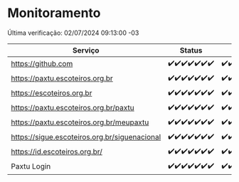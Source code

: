 # Monitoramento

Última verificação: 02/07/2024 09:13:00 -03

|Serviço|Status|Últimas 24h|
|---|---|---|
|https://github.com|<span title="2024-06-25: OK=24">✔️</span><span title="2024-06-26: OK=24">✔️</span><span title="2024-06-27: OK=24">✔️</span><span title="2024-06-28: OK=24">✔️</span><span title="2024-06-29: OK=24">✔️</span><span title="2024-06-30: OK=24">✔️</span><span title="2024-07-01: OK=11">✔️</span>|<span title="01/07/2024 09:13:00 -03 : 200">✔️</span><span title="01/07/2024 10:11:00 -03 : 200">✔️</span><span title="01/07/2024 11:06:00 -03 : 200">✔️</span><span title="01/07/2024 12:07:00 -03 : 200">✔️</span><span title="01/07/2024 13:08:00 -03 : 200">✔️</span><span title="01/07/2024 14:06:00 -03 : 200">✔️</span><span title="01/07/2024 15:09:00 -03 : 200">✔️</span><span title="01/07/2024 16:05:00 -03 : 200">✔️</span><span title="01/07/2024 17:07:00 -03 : 200">✔️</span><span title="01/07/2024 18:06:00 -03 : 200">✔️</span><span title="01/07/2024 19:06:00 -03 : 200">✔️</span><span title="01/07/2024 20:07:00 -03 : 200">✔️</span><span title="01/07/2024 21:33:00 -03 : 200">✔️</span><span title="01/07/2024 22:55:00 -03 : 200">✔️</span><span title="01/07/2024 23:26:00 -03 : 200">✔️</span><span title="02/07/2024 00:08:00 -03 : 200">✔️</span><span title="02/07/2024 01:09:00 -03 : 200">✔️</span><span title="02/07/2024 02:08:00 -03 : 200">✔️</span><span title="02/07/2024 03:11:00 -03 : 200">✔️</span><span title="02/07/2024 04:08:00 -03 : 200">✔️</span><span title="02/07/2024 05:09:00 -03 : 200">✔️</span><span title="02/07/2024 06:07:00 -03 : 200">✔️</span><span title="02/07/2024 07:07:00 -03 : 200">✔️</span><span title="02/07/2024 08:06:00 -03 : 200">✔️</span><span title="02/07/2024 09:13:00 -03 : 200">✔️</span>|
|https://paxtu.escoteiros.org.br|<span title="2024-06-25: OK=24">✔️</span><span title="2024-06-26: OK=24">✔️</span><span title="2024-06-27: OK=24">✔️</span><span title="2024-06-28: OK=24">✔️</span><span title="2024-06-29: OK=24">✔️</span><span title="2024-06-30: OK=24">✔️</span><span title="2024-07-01: OK=11">✔️</span>|<span title="01/07/2024 09:13:00 -03 : 200">✔️</span><span title="01/07/2024 10:11:00 -03 : 200">✔️</span><span title="01/07/2024 11:06:00 -03 : 200">✔️</span><span title="01/07/2024 12:07:00 -03 : 200">✔️</span><span title="01/07/2024 13:08:00 -03 : 200">✔️</span><span title="01/07/2024 14:06:00 -03 : 200">✔️</span><span title="01/07/2024 15:09:00 -03 : 200">✔️</span><span title="01/07/2024 16:05:00 -03 : 200">✔️</span><span title="01/07/2024 17:07:00 -03 : 200">✔️</span><span title="01/07/2024 18:06:00 -03 : 200">✔️</span><span title="01/07/2024 19:06:00 -03 : 200">✔️</span><span title="01/07/2024 20:07:00 -03 : 200">✔️</span><span title="01/07/2024 21:33:00 -03 : 200">✔️</span><span title="01/07/2024 22:55:00 -03 : 200">✔️</span><span title="01/07/2024 23:26:00 -03 : 200">✔️</span><span title="02/07/2024 00:08:00 -03 : 200">✔️</span><span title="02/07/2024 01:09:00 -03 : 200">✔️</span><span title="02/07/2024 02:08:00 -03 : 200">✔️</span><span title="02/07/2024 03:11:00 -03 : 200">✔️</span><span title="02/07/2024 04:08:00 -03 : 200">✔️</span><span title="02/07/2024 05:09:00 -03 : 200">✔️</span><span title="02/07/2024 06:07:00 -03 : 200">✔️</span><span title="02/07/2024 07:07:00 -03 : 200">✔️</span><span title="02/07/2024 08:06:00 -03 : 200">✔️</span><span title="02/07/2024 09:13:00 -03 : 200">✔️</span>|
|https://escoteiros.org.br|<span title="2024-06-25: OK=24">✔️</span><span title="2024-06-26: OK=24">✔️</span><span title="2024-06-27: OK=24">✔️</span><span title="2024-06-28: OK=24">✔️</span><span title="2024-06-29: OK=24">✔️</span><span title="2024-06-30: OK=24">✔️</span><span title="2024-07-01: OK=11">✔️</span>|<span title="01/07/2024 09:13:00 -03 : 200">✔️</span><span title="01/07/2024 10:11:00 -03 : 200">✔️</span><span title="01/07/2024 11:06:00 -03 : 200">✔️</span><span title="01/07/2024 12:07:00 -03 : 200">✔️</span><span title="01/07/2024 13:08:00 -03 : 200">✔️</span><span title="01/07/2024 14:06:00 -03 : 200">✔️</span><span title="01/07/2024 15:09:00 -03 : 200">✔️</span><span title="01/07/2024 16:05:00 -03 : 200">✔️</span><span title="01/07/2024 17:07:00 -03 : 200">✔️</span><span title="01/07/2024 18:06:00 -03 : 200">✔️</span><span title="01/07/2024 19:06:00 -03 : 200">✔️</span><span title="01/07/2024 20:07:00 -03 : 200">✔️</span><span title="01/07/2024 21:33:00 -03 : 200">✔️</span><span title="01/07/2024 22:55:00 -03 : 200">✔️</span><span title="01/07/2024 23:26:00 -03 : 200">✔️</span><span title="02/07/2024 00:08:00 -03 : 200">✔️</span><span title="02/07/2024 01:09:00 -03 : 200">✔️</span><span title="02/07/2024 02:08:00 -03 : 200">✔️</span><span title="02/07/2024 03:11:00 -03 : 200">✔️</span><span title="02/07/2024 04:08:00 -03 : 200">✔️</span><span title="02/07/2024 05:09:00 -03 : 200">✔️</span><span title="02/07/2024 06:07:00 -03 : 200">✔️</span><span title="02/07/2024 07:07:00 -03 : 200">✔️</span><span title="02/07/2024 08:06:00 -03 : 200">✔️</span><span title="02/07/2024 09:13:00 -03 : 200">✔️</span>|
|https://paxtu.escoteiros.org.br/paxtu|<span title="2024-06-25: OK=24">✔️</span><span title="2024-06-26: OK=24">✔️</span><span title="2024-06-27: OK=24">✔️</span><span title="2024-06-28: OK=24">✔️</span><span title="2024-06-29: OK=24">✔️</span><span title="2024-06-30: OK=24">✔️</span><span title="2024-07-01: OK=11">✔️</span>|<span title="01/07/2024 09:14:00 -03 : 200">✔️</span><span title="01/07/2024 10:11:00 -03 : 200">✔️</span><span title="01/07/2024 11:07:00 -03 : 200">✔️</span><span title="01/07/2024 12:07:00 -03 : 200">✔️</span><span title="01/07/2024 13:08:00 -03 : 200">✔️</span><span title="01/07/2024 14:06:00 -03 : 200">✔️</span><span title="01/07/2024 15:09:00 -03 : 200">✔️</span><span title="01/07/2024 16:05:00 -03 : 200">✔️</span><span title="01/07/2024 17:07:00 -03 : 200">✔️</span><span title="01/07/2024 18:06:00 -03 : 200">✔️</span><span title="01/07/2024 19:06:00 -03 : 200">✔️</span><span title="01/07/2024 20:07:00 -03 : 200">✔️</span><span title="01/07/2024 21:33:00 -03 : 200">✔️</span><span title="01/07/2024 22:55:00 -03 : 200">✔️</span><span title="01/07/2024 23:26:00 -03 : 200">✔️</span><span title="02/07/2024 00:08:00 -03 : 200">✔️</span><span title="02/07/2024 01:09:00 -03 : 200">✔️</span><span title="02/07/2024 02:08:00 -03 : 200">✔️</span><span title="02/07/2024 03:11:00 -03 : 200">✔️</span><span title="02/07/2024 04:08:00 -03 : 200">✔️</span><span title="02/07/2024 05:09:00 -03 : 200">✔️</span><span title="02/07/2024 06:07:00 -03 : 200">✔️</span><span title="02/07/2024 07:07:00 -03 : 200">✔️</span><span title="02/07/2024 08:06:00 -03 : 200">✔️</span><span title="02/07/2024 09:13:00 -03 : 200">✔️</span>|
|https://paxtu.escoteiros.org.br/meupaxtu|<span title="2024-06-25: OK=24">✔️</span><span title="2024-06-26: OK=24">✔️</span><span title="2024-06-27: OK=24">✔️</span><span title="2024-06-28: OK=24">✔️</span><span title="2024-06-29: OK=24">✔️</span><span title="2024-06-30: OK=24">✔️</span><span title="2024-07-01: OK=11">✔️</span>|<span title="01/07/2024 09:14:00 -03 : 200">✔️</span><span title="01/07/2024 10:11:00 -03 : 200">✔️</span><span title="01/07/2024 11:07:00 -03 : 200">✔️</span><span title="01/07/2024 12:07:00 -03 : 200">✔️</span><span title="01/07/2024 13:08:00 -03 : 200">✔️</span><span title="01/07/2024 14:06:00 -03 : 200">✔️</span><span title="01/07/2024 15:09:00 -03 : 200">✔️</span><span title="01/07/2024 16:05:00 -03 : 200">✔️</span><span title="01/07/2024 17:07:00 -03 : 200">✔️</span><span title="01/07/2024 18:06:00 -03 : 200">✔️</span><span title="01/07/2024 19:06:00 -03 : 200">✔️</span><span title="01/07/2024 20:07:00 -03 : 200">✔️</span><span title="01/07/2024 21:33:00 -03 : 200">✔️</span><span title="01/07/2024 22:55:00 -03 : 200">✔️</span><span title="01/07/2024 23:26:00 -03 : 200">✔️</span><span title="02/07/2024 00:08:00 -03 : 200">✔️</span><span title="02/07/2024 01:09:00 -03 : 200">✔️</span><span title="02/07/2024 02:08:00 -03 : 200">✔️</span><span title="02/07/2024 03:11:00 -03 : 200">✔️</span><span title="02/07/2024 04:08:00 -03 : 200">✔️</span><span title="02/07/2024 05:09:00 -03 : 200">✔️</span><span title="02/07/2024 06:07:00 -03 : 200">✔️</span><span title="02/07/2024 07:07:00 -03 : 200">✔️</span><span title="02/07/2024 08:06:00 -03 : 200">✔️</span><span title="02/07/2024 09:13:00 -03 : 200">✔️</span>|
|https://sigue.escoteiros.org.br/siguenacional|<span title="2024-06-25: OK=24">✔️</span><span title="2024-06-26: OK=24">✔️</span><span title="2024-06-27: OK=24">✔️</span><span title="2024-06-28: OK=24">✔️</span><span title="2024-06-29: OK=24">✔️</span><span title="2024-06-30: OK=24">✔️</span><span title="2024-07-01: OK=11">✔️</span>|<span title="01/07/2024 09:14:00 -03 : 200">✔️</span><span title="01/07/2024 10:11:00 -03 : 200">✔️</span><span title="01/07/2024 11:07:00 -03 : 200">✔️</span><span title="01/07/2024 12:07:00 -03 : 200">✔️</span><span title="01/07/2024 13:08:00 -03 : 200">✔️</span><span title="01/07/2024 14:06:00 -03 : 200">✔️</span><span title="01/07/2024 15:09:00 -03 : 200">✔️</span><span title="01/07/2024 16:05:00 -03 : 200">✔️</span><span title="01/07/2024 17:07:00 -03 : 200">✔️</span><span title="01/07/2024 18:06:00 -03 : 200">✔️</span><span title="01/07/2024 19:06:00 -03 : 200">✔️</span><span title="01/07/2024 20:07:00 -03 : 200">✔️</span><span title="01/07/2024 21:33:00 -03 : 200">✔️</span><span title="01/07/2024 22:55:00 -03 : 200">✔️</span><span title="01/07/2024 23:26:00 -03 : 200">✔️</span><span title="02/07/2024 00:08:00 -03 : 200">✔️</span><span title="02/07/2024 01:09:00 -03 : 200">✔️</span><span title="02/07/2024 02:08:00 -03 : 200">✔️</span><span title="02/07/2024 03:11:00 -03 : 200">✔️</span><span title="02/07/2024 04:08:00 -03 : 200">✔️</span><span title="02/07/2024 05:09:00 -03 : 200">✔️</span><span title="02/07/2024 06:07:00 -03 : 200">✔️</span><span title="02/07/2024 07:07:00 -03 : 200">✔️</span><span title="02/07/2024 08:06:00 -03 : 200">✔️</span><span title="02/07/2024 09:13:00 -03 : 200">✔️</span>|
|https://id.escoteiros.org.br/|<span title="2024-06-25: OK=24">✔️</span><span title="2024-06-26: OK=24">✔️</span><span title="2024-06-27: OK=24">✔️</span><span title="2024-06-28: OK=24">✔️</span><span title="2024-06-29: OK=24">✔️</span><span title="2024-06-30: OK=24">✔️</span><span title="2024-07-01: OK=11">✔️</span>|<span title="01/07/2024 09:14:00 -03 : 200">✔️</span><span title="01/07/2024 10:11:00 -03 : 200">✔️</span><span title="01/07/2024 11:07:00 -03 : 200">✔️</span><span title="01/07/2024 12:07:00 -03 : 200">✔️</span><span title="01/07/2024 13:08:00 -03 : 200">✔️</span><span title="01/07/2024 14:06:00 -03 : 200">✔️</span><span title="01/07/2024 15:09:00 -03 : 200">✔️</span><span title="01/07/2024 16:05:00 -03 : 200">✔️</span><span title="01/07/2024 17:07:00 -03 : 200">✔️</span><span title="01/07/2024 18:06:00 -03 : 200">✔️</span><span title="01/07/2024 19:06:00 -03 : 200">✔️</span><span title="01/07/2024 20:07:00 -03 : 200">✔️</span><span title="01/07/2024 21:33:00 -03 : 200">✔️</span><span title="01/07/2024 22:55:00 -03 : 200">✔️</span><span title="01/07/2024 23:26:00 -03 : 200">✔️</span><span title="02/07/2024 00:08:00 -03 : 200">✔️</span><span title="02/07/2024 01:09:00 -03 : 200">✔️</span><span title="02/07/2024 02:08:00 -03 : 200">✔️</span><span title="02/07/2024 03:11:00 -03 : 200">✔️</span><span title="02/07/2024 04:08:00 -03 : 200">✔️</span><span title="02/07/2024 05:09:00 -03 : 200">✔️</span><span title="02/07/2024 06:07:00 -03 : 200">✔️</span><span title="02/07/2024 07:07:00 -03 : 200">✔️</span><span title="02/07/2024 08:06:00 -03 : 200">✔️</span><span title="02/07/2024 09:13:00 -03 : 200">✔️</span>|
|Paxtu Login|<span title="2024-06-25: OK=24">✔️</span><span title="2024-06-26: OK=24">✔️</span><span title="2024-06-27: OK=24">✔️</span><span title="2024-06-28: OK=24">✔️</span><span title="2024-06-29: OK=24">✔️</span><span title="2024-06-30: OK=24">✔️</span><span title="2024-07-01: OK=11">✔️</span>|<span title="01/07/2024 09:14:00 -03 : 200">✔️</span><span title="01/07/2024 10:11:00 -03 : 200">✔️</span><span title="01/07/2024 11:07:00 -03 : 200">✔️</span><span title="01/07/2024 12:07:00 -03 : 200">✔️</span><span title="01/07/2024 13:08:00 -03 : 200">✔️</span><span title="01/07/2024 14:06:00 -03 : 200">✔️</span><span title="01/07/2024 15:09:00 -03 : 200">✔️</span><span title="01/07/2024 16:05:00 -03 : 200">✔️</span><span title="01/07/2024 17:07:00 -03 : 200">✔️</span><span title="01/07/2024 18:06:00 -03 : 200">✔️</span><span title="01/07/2024 19:06:00 -03 : 200">✔️</span><span title="01/07/2024 20:07:00 -03 : 200">✔️</span><span title="01/07/2024 21:33:00 -03 : 200">✔️</span><span title="01/07/2024 22:55:00 -03 : 200">✔️</span><span title="01/07/2024 23:26:00 -03 : 200">✔️</span><span title="02/07/2024 00:08:00 -03 : 200">✔️</span><span title="02/07/2024 01:09:00 -03 : 200">✔️</span><span title="02/07/2024 02:08:00 -03 : 200">✔️</span><span title="02/07/2024 03:11:00 -03 : 200">✔️</span><span title="02/07/2024 04:08:00 -03 : 200">✔️</span><span title="02/07/2024 05:09:00 -03 : 200">✔️</span><span title="02/07/2024 06:07:00 -03 : 200">✔️</span><span title="02/07/2024 07:07:00 -03 : 200">✔️</span><span title="02/07/2024 08:06:00 -03 : 200">✔️</span><span title="02/07/2024 09:13:00 -03 : 200">✔️</span>|
